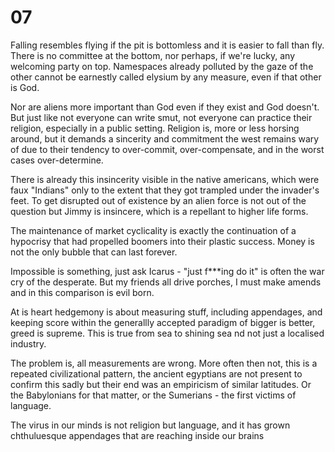 # 07 

Falling resembles flying if the pit is bottomless and it is easier to fall than fly. There is no committee at the bottom, nor perhaps, if we're lucky, any welcoming party on top. Namespaces already polluted by the gaze of the other cannot be earnestly called elysium by any measure, even if that other is God. 


Nor are aliens more important than God even if they exist and God doesn't. But just like not everyone can write smut, not everyone can practice their religion, especially in a public setting. Religion is, more or less horsing around, but it demands a sincerity and commitment the west remains wary of due to their tendency to over-commit, over-compensate, and in the worst cases over-determine.


There is already this insincerity visible in the native americans, which were faux "Indians" only to the extent that they got trampled under the invader's feet. To get disrupted out of existence by an alien force is not out of the question but Jimmy is insincere, which is a repellant to higher life forms.


The maintenance of market cyclicality is exactly the continuation of a hypocrisy that had propelled boomers into their plastic success. Money is not the only bubble that can last forever.


Impossible is something, just ask Icarus - "just f***ing do it" is often the war cry of the desperate. But my friends all drive porches, I must make amends and in this comparison is evil born.

At is heart hedgemony is about measuring stuff, including appendages, and keeping score within the generallly accepted paradigm of bigger is better, greed is supreme. This is true from sea to shining sea nd not just a localised industry.

The problem is, all measurements are wrong. More often then not, this is a repeated civilizational pattern, the ancient egyptians are not present to confirm this sadly but their end was an empiricism of similar latitudes. Or the Babylonians for that matter, or the Sumerians - the first victims of language.


The virus in our minds is not religion but language, and it has grown chthuluesque appendages that are reaching inside our brains 